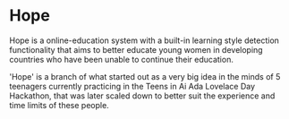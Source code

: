 # Hope
Hope is a online-education system with a built-in learning style detection functionality that aims to better educate young women in developing countries who have been unable to continue their education.

'Hope' is a branch of what started out as a very big idea in the minds of 5 teenagers currently practicing in the Teens in Ai Ada Lovelace Day Hackathon, that was later scaled down to better suit the experience and time limits of these people.
